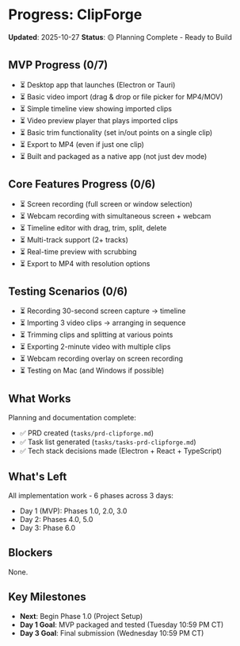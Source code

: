 # Progress: ClipForge

**Updated**: 2025-10-27
**Status**: 🟡 Planning Complete - Ready to Build

## MVP Progress (0/7)

- ⏳ Desktop app that launches (Electron or Tauri)
- ⏳ Basic video import (drag & drop or file picker for MP4/MOV)
- ⏳ Simple timeline view showing imported clips
- ⏳ Video preview player that plays imported clips
- ⏳ Basic trim functionality (set in/out points on a single clip)
- ⏳ Export to MP4 (even if just one clip)
- ⏳ Built and packaged as a native app (not just dev mode)

## Core Features Progress (0/6)

- ⏳ Screen recording (full screen or window selection)
- ⏳ Webcam recording with simultaneous screen + webcam
- ⏳ Timeline editor with drag, trim, split, delete
- ⏳ Multi-track support (2+ tracks)
- ⏳ Real-time preview with scrubbing
- ⏳ Export to MP4 with resolution options

## Testing Scenarios (0/6)

- ⏳ Recording 30-second screen capture → timeline
- ⏳ Importing 3 video clips → arranging in sequence
- ⏳ Trimming clips and splitting at various points
- ⏳ Exporting 2-minute video with multiple clips
- ⏳ Webcam recording overlay on screen recording
- ⏳ Testing on Mac (and Windows if possible)

## What Works

Planning and documentation complete:
- ✅ PRD created (`tasks/prd-clipforge.md`)
- ✅ Task list generated (`tasks/tasks-prd-clipforge.md`)
- ✅ Tech stack decisions made (Electron + React + TypeScript)

## What's Left

All implementation work - 6 phases across 3 days:
- Day 1 (MVP): Phases 1.0, 2.0, 3.0
- Day 2: Phases 4.0, 5.0
- Day 3: Phase 6.0

## Blockers

None.

## Key Milestones

- **Next**: Begin Phase 1.0 (Project Setup)
- **Day 1 Goal**: MVP packaged and tested (Tuesday 10:59 PM CT)
- **Day 3 Goal**: Final submission (Wednesday 10:59 PM CT)
